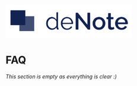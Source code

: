 ![deNote Logo](./assets/images/denote-logo.png)

# FAQ

*This section is empty as everything is clear :)*
